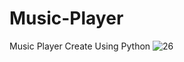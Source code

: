 # Music-Player
Music Player Create Using Python
![26](https://user-images.githubusercontent.com/87580847/197218012-c8da5acb-a28a-41c7-95b9-c8f15a9606ef.png)
